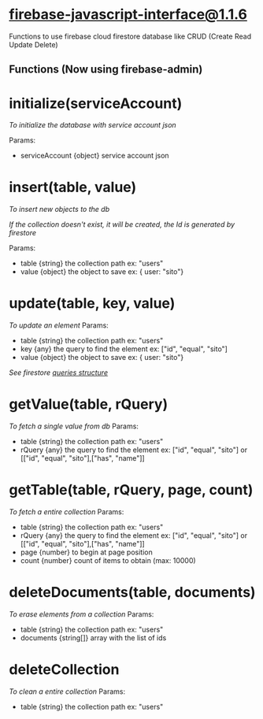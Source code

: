 # firebase-javascript-interface@1.1.6

Functions to use firebase cloud firestore database like CRUD (Create Read Update Delete)

## Functions (Now using firebase-admin)

# initialize(serviceAccount)

_To initialize the database with service account json_

Params:

- serviceAccount {object} service account json

# insert(table, value)

_To insert new objects to the db_

_If the collection doesn't exist, it will be created, the Id is generated by firestore_

Params:

- table {string} the collection path ex: "users"
- value {object} the object to save ex: { user: "sito"}

# update(table, key, value)

_To update an element_
Params:

- table {string} the collection path ex: "users"
- key {any} the query to find the element ex: ["id", "equal", "sito"]
- value {object} the object to save ex: { user: "sito"}

_See firestore [queries structure](https://cloud.google.com/firestore/docs/query-data/get-data)_

# getValue(table, rQuery)

_To fetch a single value from db_
Params:

- table {string} the collection path ex: "users"
- rQuery {any} the query to find the element ex: ["id", "equal", "sito"] or [["id", "equal", "sito"],["has", "name"]]

# getTable(table, rQuery, page, count)

_To fetch a entire collection_
Params:

- table {string} the collection path ex: "users"
- rQuery {any} the query to find the element ex: ["id", "equal", "sito"] or [["id", "equal", "sito"],["has", "name"]]
- page {number} to begin at page position
- count {number} count of items to obtain (max: 10000)

# deleteDocuments(table, documents)

_To erase elements from a collection_
Params:

- table {string} the collection path ex: "users"
- documents {string[]} array with the list of ids

# deleteCollection

_To clean a entire collection_
Params:

- table {string} the collection path ex: "users"
